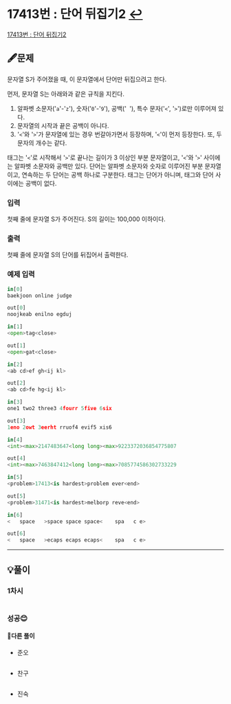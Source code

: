 # 17413번 : 단어 뒤집기2 [↩](../../acmicpc)

[17413번 : 단어 뒤집기2](https://www.acmicpc.net/problem/17413)

## 🖋️문제

문자열 S가 주어졌을 때, 이 문자열에서 단어만 뒤집으려고 한다.

먼저, 문자열 S는 아래와과 같은 규칙을 지킨다.

1. 알파벳 소문자('`a`'-'`z`'), 숫자('`0`'-'`9`'), 공백('` `'), 특수 문자('`<`', '`>`')로만 이루어져 있다.
2. 문자열의 시작과 끝은 공백이 아니다.
3. '`<`'와 '`>`'가 문자열에 있는 경우 번갈아가면서 등장하며, '`<`'이 먼저 등장한다. 또, 두 문자의 개수는 같다.

태그는 '`<`'로 시작해서 '`>`'로 끝나는 길이가 3 이상인 부분 문자열이고, '`<`'와 '`>`' 사이에는 알파벳 소문자와 공백만 있다. 단어는 알파벳 소문자와 숫자로 이루어진 부분 문자열이고, 연속하는 두 단어는 공백 하나로 구분한다. 태그는 단어가 아니며, 태그와 단어 사이에는 공백이 없다.

### 입력

첫째 줄에 문자열 S가 주어진다. S의 길이는 100,000 이하이다.

### 출력

첫째 줄에 문자열 S의 단어를 뒤집어서 출력한다.

### 예제 입력

```python
in[0]
baekjoon online judge

out[0]
noojkeab enilno egduj

in[1]
<open>tag<close>

out[1]
<open>gat<close>

in[2]
<ab cd>ef gh<ij kl>

out[2]
<ab cd>fe hg<ij kl>

in[3]
one1 two2 three3 4fourr 5five 6six

out[3]
1eno 2owt 3eerht rruof4 evif5 xis6

in[4]
<int><max>2147483647<long long><max>9223372036854775807

out[4]
<int><max>7463847412<long long><max>7085774586302733229

in[5]
<problem>17413<is hardest>problem ever<end>

out[5]
<problem>31471<is hardest>melborp reve<end>

in[6]
<   space   >space space space<    spa   c e>

out[6]
<   space   >ecaps ecaps ecaps<    spa   c e>
```

---

## 💡풀이

### 1차시

```python

```

###  성공😊


#### 🤝다른 풀이

* 준오

```python

```

* 찬구

```java

```

* 진숙

```java

```

